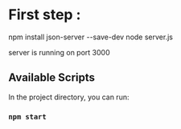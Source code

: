# First step :
 
 npm install json-server --save-dev
 node server.js
 
 server is running on port 3000

## Available Scripts

In the project directory, you can run:

### `npm start`

 

 
 
